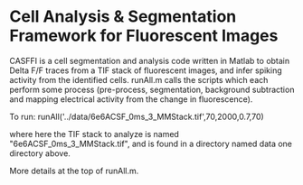 # Cell Analysis & Segmentation Framework for Fluorescent Images

CASFFI is a cell segmentation and analysis code written in Matlab to obtain Delta F/F
traces from a TIF stack of fluorescent images, and infer spiking activity from the
identified cells. runAll.m calls the scripts which each perform some process (pre-process,
segmentation, background subtraction and mapping electrical activity from the change in
fluorescence).

To run:
runAll('../data/6e6ACSF_0ms_3_MMStack.tif',70,2000,0.7,70)

where here the TIF stack to analyze is named "6e6ACSF_0ms_3_MMStack.tif", and is found in
a directory named data one directory above.

More details at the top of runAll.m. 